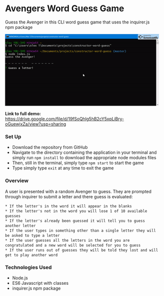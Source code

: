 # Avengers Word Guess Game

Guess the Avenger in this CLI word guess game that uses the inquirer.js npm package

![word-guess-demo](./assets/GIFs/word-guess-demo.gif)

**Link to full demo:** https://drive.google.com/file/d/19fSoQhlg5hB2cY5xpLiBry-oGuewjxZa/view?usp=sharing

### Set Up

* Download the repository from GitHub
* Navigate to the directory containing the application in your terminal and simply run `npm install` to download the appropriate node modules files
* Then, still in the terminal, simply type `npm start` to start the game
* Type simply type `exit` at any time to exit the game

### Overview

A user is presented with a random Avenger to guess. They are prompted through inquirer to submit a letter and there guess is evaluated:

    * If the letter's in the word it will appear in the blanks
    * If the letter's not in the word you will lose 1 of 10 available guesses
    * If the letter's already been guessed it will tell you to guess another letter
    * If the user types in something other than a single letter they will be asked to type a letter
    * If the user guesses all the letters in the word you are congratulated and a new word will be selected for you to guess
    * If the user runs out of guesses they will be told they lost and will get to play another word
    

### Technologies Used

* Node.js
* ES6 Javascript with classes
* inquirer.js npm package
